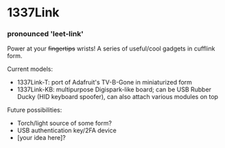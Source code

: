 # 1337Link
### pronounced 'leet-link'

Power at your ~~fingertips~~ wrists!
A series of useful/cool gadgets in cufflink form. 

Current models:
- 1337Link-T: port of Adafruit's TV-B-Gone in miniaturized form
- 1337Link-KB: multipurpose Digispark-like board; can be USB Rubber Ducky (HID keyboard spoofer), can also attach various modules on top

Future possibilities: 
- Torch/light source of some form?
- USB authentication key/2FA device
- [your idea here]?

